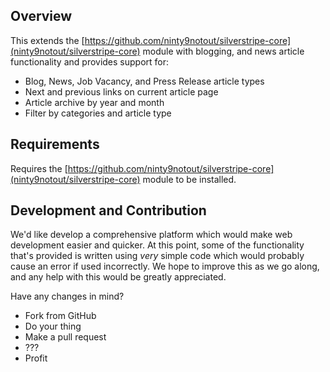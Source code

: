 ## Overview ##

This extends the [https://github.com/ninty9notout/silverstripe-core](ninty9notout/silverstripe-core) module with blogging, and news article functionality and provides support for:

* Blog, News, Job Vacancy, and Press Release article types
* Next and previous links on current article page
* Article archive by year and month
* Filter by categories and article type

## Requirements ##

Requires the [https://github.com/ninty9notout/silverstripe-core](ninty9notout/silverstripe-core) module to be installed.

## Development and Contribution ##

We'd like develop a comprehensive platform which would make web development easier and quicker. At this point, some of the functionality that's provided is written using _very_ simple code which would probably cause an error if used incorrectly. We hope to improve this as we go along, and any help with this would be greatly appreciated.

Have any changes in mind?

* Fork from GitHub
* Do your thing
* Make a pull request
* ???
* Profit